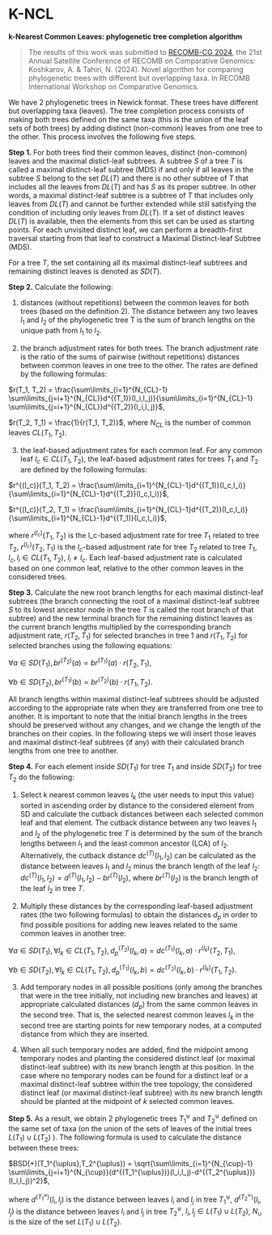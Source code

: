 # K-NCL
**k-Nearest Common Leaves: phylogenetic tree completion algorithm**

> The results of this work was submitted to [RECOMB-CG 2024](http://recomb-cg.org/), the 21st Annual Satellite Conference of RECOMB on Comparative Genomics: Koshkarov, A. & Tahiri, N. (2024). Novel algorithm for comparing phylogenetic trees with different but overlapping taxa. In RECOMB International Workshop on Comparative Genomics.

We have 2 phylogenetic trees in Newick format. These trees have different but overlapping taxa (leaves). The tree completion process consists of making both trees defined on the same taxa (this is the union of the leaf sets of both trees) by adding distinct (non-common) leaves from one tree to the other. This process involves the following five steps.

**Step 1.** For both trees find their common leaves, distinct (non-common) leaves and the maximal distict-leaf subtrees. A subtree $S$ of a tree $T$ is called a maximal distinct-leaf subtree (MDS) if and only if all leaves in the subtree $S$ belong to the set $DL(T)$ and there is no other subtree of $T$ that includes all the leaves from $DL(T)$ and has $S$ as its proper subtree. In other words, a maximal distinct-leaf subtree is a subtree of $T$ that includes only leaves from $DL(T)$ and cannot be further extended while still satisfying the condition of including only leaves from $DL(T)$. If a set of distinct leaves $DL(T)$ is available, then the elements from this set can be used as starting points. For each unvisited distinct leaf, we can perform a breadth-first traversal starting from that leaf to construct a Maximal Distinct-leaf Subtree (MDS).

For a tree $T$, the set containing all its maximal distinct-leaf subtrees and remaining distinct leaves is denoted as $SD(T)$.

**Step 2.** Calculate the following:
1. distances (without repetitions) between the common leaves for both trees (based on the definition 2). The distance between any two leaves $l_1$ and $l_2$ of the phylogenetic tree T is the sum of branch lengths on the unique path from $l_1$ to $l_2$.

2. the branch adjustment rates for both trees. The branch adjustment rate is the ratio of the sums of pairwise (without repetitions) distances between common leaves in one tree to the other. The rates are defined by the following formulas:

$r(T_1, T_2) = \frac{\sum\limits_{i=1}^{N_{CL}-1} \sum\limits_{j=i+1}^{N_{CL}}d^{(T_1)}(l_i,l_j)}{\sum\limits_{i=1}^{N_{CL}-1} \sum\limits_{j=i+1}^{N_{CL}}d^{(T_2)}(l_i,l_j)}$,

$r(T_2, T_1) = \frac{1}{r(T_1, T_2)}$, where $N_{CL}$ is the number of common leaves $CL(T_1,T_2)$.

3. the leaf-based adjustment rates for each common leaf. For any common leaf $l_c \in CL(T_1,T_2)$, the leaf-based adjustment rates for trees $T_1$ and $T_2$ are defined by the following formulas:

$r^{(l_c)}(T_1, T_2) = \frac{\sum\limits_{i=1}^{N_{CL}-1}d^{(T_1)}(l_c,l_i)}{\sum\limits_{i=1}^{N_{CL}-1}d^{(T_2)}(l_c,l_i)}$,

$r^{(l_c)}(T_2, T_1) = \frac{\sum\limits_{i=1}^{N_{CL}-1}d^{(T_2)}(l_c,l_i)}{\sum\limits_{i=1}^{N_{CL}-1}d^{(T_1)}(l_c,l_i)}$,

where $r^{(l_c)}(T_1, T_2)$ is the l_c-based adjustment rate for tree $T_1$ related to tree $T_2$, $r^{(l_c)}(T_2, T_1)$ is the $l_c$-based adjustment rate for tree $T_2$ related to tree $T_1$, $l_c, l_i \in CL(T_1,T_2)$, $l_i \neq l_c$. Each leaf-based adjustment rate is calculated based on one common leaf, relative to the other common leaves in the considered trees.

**Step 3.** Calculate the new root branch lengths for each maximal distinct-leaf subtrees (the branch connecting the root of a maximal distinct-leaf subtree $S$ to its lowest ancestor node in the tree $T$ is called the root branch of that subtree) and the new terminal branch for the remaining distinct leaves as the current branch lengths multiplied by the corresponding branch adjustment rate, $r(T_2, T_1)$ for selected branches in tree 1 and $r(T_1, T_2)$ for selected branches using the following equations:

$\forall a \in SD(T_1), br^{(T_2)}(a) = br^{(T_1)}(a) \cdot r(T_2, T_1)$,

$\forall b \in SD(T_2), br^{(T_1)}(b) = br^{(T_2)}(b) \cdot r(T_1, T_2)$.

All branch lengths within maximal distinct-leaf subtrees should be adjusted according to the appropriate rate when they are transferred from one tree to another. It is important to note that the initial branch lengths in the trees should be preserved without any changes, and we change the length of the branches on their copies. In the following steps we will insert those leaves and maximal distinct-leaf subtrees (if any) with their calculated branch lengths from one tree to another.

**Step 4.** For each element inside $SD(T_1)$ for tree $T_1$ and inside $SD(T_2)$ for tree $T_2$ do the following:

1. Select k nearest common leaves $l_k$ (the user needs to input this value) sorted in ascending order by distance to the considered element from SD and calculate the cutback distances between each selected common leaf and that element. The cutback distance between any two leaves $l_1$ and $l_2$ of the phylogenetic tree $T$ is determined by the sum of the branch lengths between $l_1$ and the least common ancestor (LCA) of $l_2$. Alternatively, the cutback distance $dc^{(T)}(l_1,l_2)$ can be calculated as the distance between leaves $l_1$ and $l_2$ minus the branch length of the leaf $l_2$:
$dc^{(T)}(l_1,l_2) = d^{(T)}(l_1,l_2) - br^{(T)}(l_2)$,
where $br^{(T)}(l_2)$ is the branch length of the leaf $l_2$ in tree $T$.

2. Multiply these distances by the corresponding leaf-based adjustment rates (the two following formulas) to obtain the distances $d_p$ in order to find possible positions for adding new leaves related to the same common leaves in another tree:
    
$\forall a \in SD(T_1), \forall l_k \in CL(T_1,T_2), d_p^{(T_2)}(l_k,a) = dc^{(T_1)}(l_k,a) \cdot r^{(l_k)}(T_2, T_1)$,

$\forall b \in SD(T_2), \forall l_k \in CL(T_1,T_2), d_p^{(T_1)}(l_k,b) = dc^{(T_2)}(l_k,b) \cdot r^{(l_k)}(T_1, T_2)$.

3. Add temporary nodes in all possible positions (only among the branches that were in the tree initially, not including new branches and leaves) at appropriate calculated distances ($d_p$) from the same common leaves in the second tree. That is, the selected nearest common leaves $l_k$ in the second tree are starting points for new temporary nodes, at a computed distance from which they are inserted.

4. When all such temporary nodes are added, find the midpoint among temporary nodes and planting the considered distinct leaf (or maximal distinct-leaf subtree) with its new branch length at this position. In the case where no temporary nodes can be found for a distinct leaf or a maximal distinct-leaf subtree within the tree topology, the considered distinct leaf (or maximal distinct-leaf subtree) with its new branch length should be planted at the midpoint of $k$ selected common leaves.

**Step 5.** As a result, we obtain 2 phylogenetic trees $T_1^{\uplus}$ and $T_2^{\uplus}$ defined on the same set of taxa (on the union of the sets of leaves of the initial trees $L(T_1) \cup L(T_2)$ ). The following formula is used to calculate the distance between these trees:

$BSD(+)(T_1^{\uplus},T_2^{\uplus}) = \sqrt{\sum\limits_{i=1}^{N_{\cup}-1} \sum\limits_{j=i+1}^{N_{\cup}}(d^{(T_1^{\uplus})}(l_i,l_j)-d^{(T_2^{\uplus})}(l_i,l_j))^2}$,

where $d^{(T_1^{\uplus})}(l_i,l_j)$ is the distance between leaves $l_i$ and $l_j$ in tree $T_1^{\uplus}$, $d^{(T_2^{\uplus})}(l_i,l_j)$ is the distance between leaves $l_i$ and $l_j$ in tree $T_2^{\uplus}$, $l_i, l_j \in L(T_1) \cup L(T_2)$, $N_{\cup}$ is the size of the set $L(T_1) \cup L(T_2)$.
